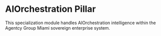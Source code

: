 # AIOrchestration Pillar

This specialization module handles AIOrchestration intelligence within the Agentcy Group Miami sovereign enterprise system.

